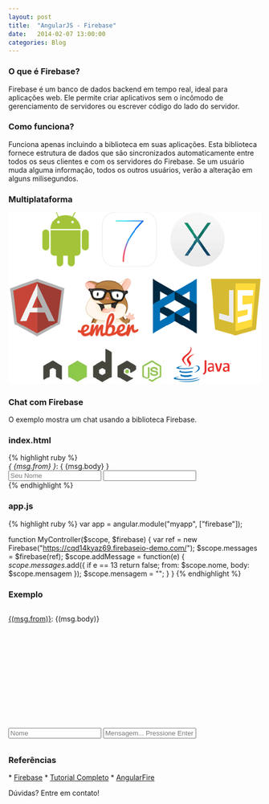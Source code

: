 ```yaml
---
layout: post
title:  "AngularJS - Firebase"
date:   2014-02-07 13:00:00
categories: Blog
---
```


<h3>O que é Firebase?</h3>
Firebase é um banco de dados backend em tempo real, ideal para aplicações web. Ele permite criar aplicativos sem o incômodo de gerenciamento de servidores ou escrever código do lado do servidor.

<h3>Como funciona?</h3>
Funciona apenas incluindo a biblioteca em suas aplicações. Esta biblioteca fornece estrutura de dados que são sincronizados automaticamente entre todos os seus clientes e com os servidores do Firebase. 
Se um usuário muda alguma informação, todos os outros usuários, verão a alteração em alguns milisegundos.

<h3>Multiplataforma</h3>
<img src="/img/posts/firebase.png" />

<h3>Chat com Firebase</h3>
O exemplo mostra um chat usando a biblioteca Firebase.

<h3>index.html</h3>
{% highlight ruby %}
<div ng-app="myapp">
  <script src="angular.min.js"></script>  
  <script src="app-firebase.js"></script>  
  <script src="firebase.js"></script>
  <script src="angularfire.js"></script>  
  <div ng-controller="MyController">    
    <div ng-repeat="msg in messages">
       <em>{ {msg.from} }</em>: { {msg.body} }
    </div>    
    <input ng-model="nome" placeholder="Seu Nome">
    <input ng-model="mensagem" ng-keydown="addMessage($event)">    
  </div>
</div>
{% endhighlight %}

<h3>app.js</h3>
{% highlight ruby %}
var app = angular.module("myapp", ["firebase"]);    

function MyController($scope, $firebase) {
  var ref = new Firebase("https://cqd14kyaz69.firebaseio-demo.com/");
  $scope.messages = $firebase(ref);
  $scope.addMessage = function(e) {  
    $scope.messages.$add({
      if e == 13 return false;
      from: $scope.nome, 
      body: $scope.mensagem
    });
    $scope.mensagem = "";
  }
}
{% endhighlight %}

<h3>Exemplo</h3>
<div ng-app="myapp">
  <script src="/js/angular.min.js"></script>  
  <script src="/js/app-firebase.js"></script>  
  <script src="/js/firebase.js"></script>
  <script src="/js/angularfire.js"></script>  
  <div ng-controller="MyController">
    <div id="messagesDiv" style="height: 200px; overflow: overlay;">      
      <div ng-repeat="msg in messages">
        <p style="margin-bottom: -26px;"><u>{(msg.from)}</u>: {(msg.body)}</p>
      </div>      
    </div>
    <input type="text" style="margin-bottom: 10px; margin-top: 40px" ng-model="name" placeholder="Nome">
    <input type="text" ng-model="msg" ng-keydown="addMessage($event)" placeholder="Mensagem... Pressione Enter para enviar">
    <script>    
    </script>
  </div>
</div>

<h3>Referências</h3>
* <a href="https://www.firebase.com/" target="_blank">Firebase</a>
* <a href="https://www.firebase.com/tutorial/#tutorial/basic/0" target="_blank">Tutorial Completo</a>
* <a href="https://cdn.firebase.com/libs/angularfire/0.6.0/angularfire.min.js" target="_blank">AngularFire</a>

Dúvidas? Entre em contato!
